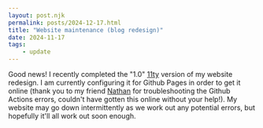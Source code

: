 ```yaml
---
layout: post.njk
permalink: posts/2024-12-17.html
title: "Website maintenance (blog redesign)"
date: 2024-11-17
tags:
    - update
---
```

Good news! I recently completed the "1.0" [11ty](https://www.11ty.dev) version of my website redesign. I am currently configuring it for Github Pages in order to get it online (thank you to my friend [Nathan](https://www.si.umich.edu/people/nathan-kim) for troubleshooting the Github Actions errors, couldn't have gotten this online without your help!). My website may go down intermittently as we work out any potential errors, but hopefully it'll all work out soon enough.